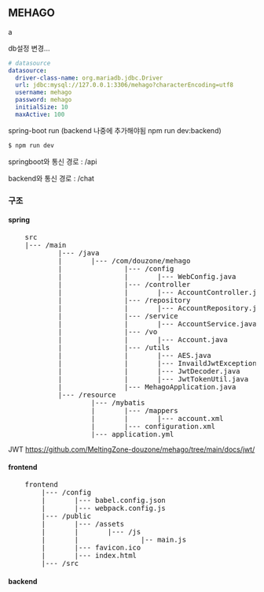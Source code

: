 ## MEHAGO
a

db설정 변경...

```yml
# datasource
datasource:
  driver-class-name: org.mariadb.jdbc.Driver
  url: jdbc:mysql://127.0.0.1:3306/mehago?characterEncoding=utf8
  username: mehago
  password: mehago
  initialSize: 10
  maxActive: 100
```

spring-boot run (backend 나중에 추가해야됨 npm run dev:backend)

```bash
$ npm run dev
```

springboot와 통신
경로 : /api

backend와 통신
경로 : /chat

### 구조

#### spring

<pre>
    src
    |--- /main
            |--- /java
            |       |--- /com/douzone/mehago
            |               |--- /config
            |               |       |--- WebConfig.java
            |               |--- /controller
            |               |       |--- AccountController.java
            |               |--- /repository
            |               |       |--- AccountRepository.java
            |               |--- /service
            |               |       |--- AccountService.java
            |               |--- /vo
            |               |       |--- Account.java
            |               |--- /utils
            |               |       |--- AES.java
            |               |       |--- InvaildJwtException.java
            |               |       |--- JwtDecoder.java
            |               |       |--- JwtTokenUtil.java
            |               |--- MehagoApplication.java
            |--- /resource
                    |--- /mybatis
                    |       |--- /mappers
                    |       |       |--- account.xml
                    |       |--- configuration.xml
                    |--- application.yml
</pre>

JWT <https://github.com/MeltingZone-douzone/mehago/tree/main/docs/jwt/>

#### frontend

<pre>
    frontend
        |--- /config
        |       |--- babel.config.json
        |       |--- webpack.config.js
        |--- /public
        |       |--- /assets
        |       |       |--- /js
        |       |               |-- main.js
        |       |--- favicon.ico
        |       |--- index.html
        |--- /src
</pre>

#### backend
